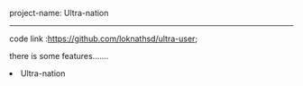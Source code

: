 project-name: Ultra-nation
<hr/>

code link :https://github.com/loknathsd/ultra-user;

there is some features.......
<li>Ultra-nation</li>
